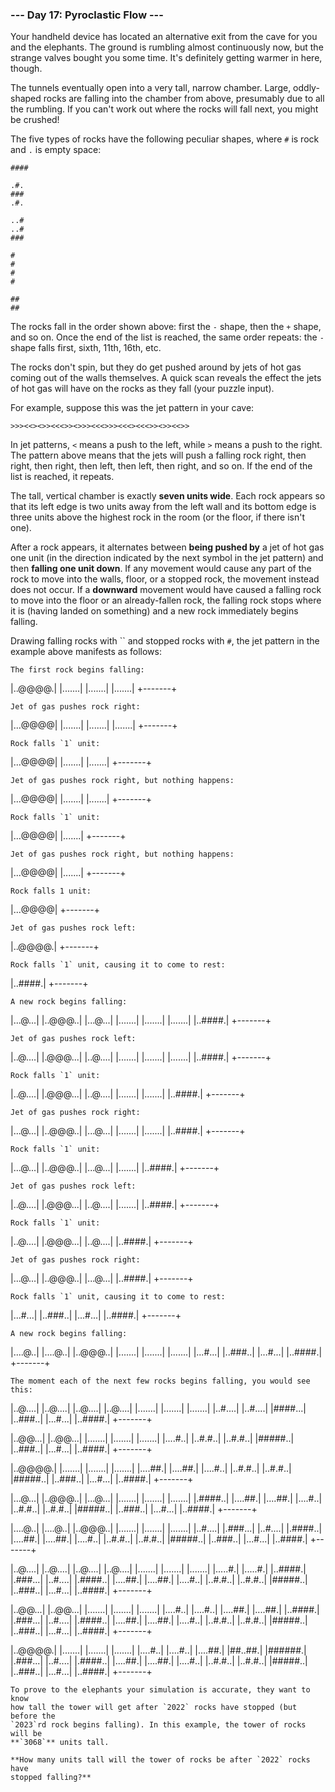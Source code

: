 ### --- Day 17: Pyroclastic Flow ---

Your handheld device has located an alternative exit from the cave for you 
and the elephants. The ground is rumbling almost continuously now, but the 
strange valves bought you some time. It's definitely getting warmer in 
here, though.

The tunnels eventually open into a very tall, narrow chamber. Large, oddly-
shaped rocks are falling into the chamber from above, presumably due to all 
the rumbling. If you can't work out where the rocks will fall next, you 
might be crushed!

The five types of rocks have the following peculiar shapes, where `#` is rock 
and `.` is empty space:
```
####

.#.
###
.#.

..#
..#
###

#
#
#
#

##
##
```
The rocks fall in the order shown above: first the `-` shape, then the `+` 
shape, and so on. Once the end of the list is reached, the same order 
repeats: the `-` shape falls first, sixth, 11th, 16th, etc.

The rocks don't spin, but they do get pushed around by jets of hot gas 
coming out of the walls themselves. A quick scan reveals the effect the 
jets of hot gas will have on the rocks as they fall (your puzzle input).

For example, suppose this was the jet pattern in your cave:
```
>>><<><>><<<>><>>><<<>>><<<><<<>><>><<>>
```
In jet patterns, `<` means a push to the left, while `>` means a push to the 
right. The pattern above means that the jets will push a falling rock 
right, then right, then right, then left, then left, then right, and so on. 
If the end of the list is reached, it repeats.

The tall, vertical chamber is exactly **seven units wide**. Each rock appears 
so that its left edge is two units away from the left wall and its bottom 
edge is three units above the highest rock in the room (or the floor, if 
there isn't one).

After a rock appears, it alternates between **being pushed by** a jet of hot 
gas one unit (in the direction indicated by the next symbol in the jet 
pattern) and then **falling one unit down**. If any movement would cause any 
part of the rock to move into the walls, floor, or a stopped rock, the 
movement instead does not occur. If a **downward** movement would have caused 
a falling rock to move into the floor or an already-fallen rock, the 
falling rock stops where it is (having landed on something) and a new rock 
immediately begins falling.

Drawing falling rocks with `` and stopped rocks with `#`, the jet pattern in 
the example above manifests as follows:
```
The first rock begins falling:
```
|..@@@@.|
|.......|
|.......|
|.......|
+-------+
```
Jet of gas pushes rock right:
```
|...@@@@|
|.......|
|.......|
|.......|
+-------+
```
Rock falls `1` unit:
```
|...@@@@|
|.......|
|.......|
+-------+
```
Jet of gas pushes rock right, but nothing happens:
```
|...@@@@|
|.......|
|.......|
+-------+
```
Rock falls `1` unit:
```
|...@@@@|
|.......|
+-------+
```
Jet of gas pushes rock right, but nothing happens:
```
|...@@@@|
|.......|
+-------+
```
Rock falls 1 unit:
```
|...@@@@|
+-------+
```
Jet of gas pushes rock left:
```
|..@@@@.|
+-------+
```
Rock falls `1` unit, causing it to come to rest:
```
|..####.|
+-------+
```
A new rock begins falling:
```
|...@...|
|..@@@..|
|...@...|
|.......|
|.......|
|.......|
|..####.|
+-------+
```
Jet of gas pushes rock left:
```
|..@....|
|.@@@...|
|..@....|
|.......|
|.......|
|.......|
|..####.|
+-------+
```
Rock falls `1` unit:
```
|..@....|
|.@@@...|
|..@....|
|.......|
|.......|
|..####.|
+-------+
```
Jet of gas pushes rock right:
```
|...@...|
|..@@@..|
|...@...|
|.......|
|.......|
|..####.|
+-------+
```
Rock falls `1` unit:
```
|...@...|
|..@@@..|
|...@...|
|.......|
|..####.|
+-------+
```
Jet of gas pushes rock left:
```
|..@....|
|.@@@...|
|..@....|
|.......|
|..####.|
+-------+
```
Rock falls `1` unit:
```
|..@....|
|.@@@...|
|..@....|
|..####.|
+-------+
```
Jet of gas pushes rock right:
```
|...@...|
|..@@@..|
|...@...|
|..####.|
+-------+
```
Rock falls `1` unit, causing it to come to rest:
```
|...#...|
|..###..|
|...#...|
|..####.|
+-------+
```
A new rock begins falling:
```
|....@..|
|....@..|
|..@@@..|
|.......|
|.......|
|.......|
|...#...|
|..###..|
|...#...|
|..####.|
+-------+
```
The moment each of the next few rocks begins falling, you would see this:
```
|..@....|
|..@....|
|..@....|
|..@....|
|.......|
|.......|
|.......|
|..#....|
|..#....|
|####...|
|..###..|
|...#...|
|..####.|
+-------+

|..@@...|
|..@@...|
|.......|
|.......|
|.......|
|....#..|
|..#.#..|
|..#.#..|
|#####..|
|..###..|
|...#...|
|..####.|
+-------+

|..@@@@.|
|.......|
|.......|
|.......|
|....##.|
|....##.|
|....#..|
|..#.#..|
|..#.#..|
|#####..|
|..###..|
|...#...|
|..####.|
+-------+

|...@...|
|..@@@..|
|...@...|
|.......|
|.......|
|.......|
|.####..|
|....##.|
|....##.|
|....#..|
|..#.#..|
|..#.#..|
|#####..|
|..###..|
|...#...|
|..####.|
+-------+

|....@..|
|....@..|
|..@@@..|
|.......|
|.......|
|.......|
|..#....|
|.###...|
|..#....|
|.####..|
|....##.|
|....##.|
|....#..|
|..#.#..|
|..#.#..|
|#####..|
|..###..|
|...#...|
|..####.|
+-------+

|..@....|
|..@....|
|..@....|
|..@....|
|.......|
|.......|
|.......|
|.....#.|
|.....#.|
|..####.|
|.###...|
|..#....|
|.####..|
|....##.|
|....##.|
|....#..|
|..#.#..|
|..#.#..|
|#####..|
|..###..|
|...#...|
|..####.|
+-------+

|..@@...|
|..@@...|
|.......|
|.......|
|.......|
|....#..|
|....#..|
|....##.|
|....##.|
|..####.|
|.###...|
|..#....|
|.####..|
|....##.|
|....##.|
|....#..|
|..#.#..|
|..#.#..|
|#####..|
|..###..|
|...#...|
|..####.|
+-------+

|..@@@@.|
|.......|
|.......|
|.......|
|....#..|
|....#..|
|....##.|
|##..##.|
|######.|
|.###...|
|..#....|
|.####..|
|....##.|
|....##.|
|....#..|
|..#.#..|
|..#.#..|
|#####..|
|..###..|
|...#...|
|..####.|
+-------+
```
To prove to the elephants your simulation is accurate, they want to know 
how tall the tower will get after `2022` rocks have stopped (but before the 
`2023`rd rock begins falling). In this example, the tower of rocks will be 
**`3068`** units tall.

**How many units tall will the tower of rocks be after `2022` rocks have 
stopped falling?**